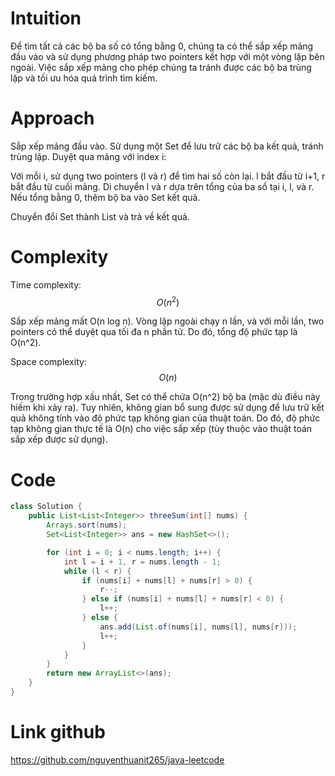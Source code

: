 # Intuition

<!-- Describe your first thoughts on how to solve this problem. -->
Để tìm tất cả các bộ ba số có tổng bằng 0, chúng ta có thể sắp xếp mảng đầu vào và sử dụng phương pháp two pointers kết
hợp với một vòng lặp bên ngoài. Việc sắp xếp mảng cho phép chúng ta tránh được các bộ ba trùng lặp và tối ưu hóa quá
trình tìm kiếm.

# Approach

<!-- Describe your approach to solving the problem. -->

Sắp xếp mảng đầu vào.
Sử dụng một Set để lưu trữ các bộ ba kết quả, tránh trùng lặp.
Duyệt qua mảng với index i:

Với mỗi i, sử dụng two pointers (l và r) để tìm hai số còn lại.
l bắt đầu từ i+1, r bắt đầu từ cuối mảng.
Di chuyển l và r dựa trên tổng của ba số tại i, l, và r.
Nếu tổng bằng 0, thêm bộ ba vào Set kết quả.

Chuyển đổi Set thành List và trả về kết quả.

# Complexity

Time complexity: $$O(n^2)$$

<!-- Add your time complexity here, e.g. $$O(n)$$ -->
Sắp xếp mảng mất O(n log n). Vòng lặp ngoài chạy n lần, và với mỗi lần, two pointers có thể duyệt qua tối đa n phần tử.
Do đó, tổng độ phức tạp là O(n^2).

Space complexity: $$O(n)$$

<!-- Add your space complexity here, e.g. $$O(n)$$ -->
Trong trường hợp xấu nhất, Set có thể chứa O(n^2) bộ ba (mặc dù điều này hiếm khi xảy ra). Tuy nhiên, không gian bổ sung
được sử dụng để lưu trữ kết quả không tính vào độ phức tạp không gian của thuật toán. Do đó, độ phức tạp không gian thực
tế là O(n) cho việc sắp xếp (tùy thuộc vào thuật toán sắp xếp được sử dụng).

# Code

```java []
class Solution {
    public List<List<Integer>> threeSum(int[] nums) {
        Arrays.sort(nums);
        Set<List<Integer>> ans = new HashSet<>();

        for (int i = 0; i < nums.length; i++) {
            int l = i + 1, r = nums.length - 1;
            while (l < r) {
                if (nums[i] + nums[l] + nums[r] > 0) {
                    r--;
                } else if (nums[i] + nums[l] + nums[r] < 0) {
                    l++;
                } else {
                    ans.add(List.of(nums[i], nums[l], nums[r]));
                    l++;
                }
            }
        }
        return new ArrayList<>(ans);
    }
}
```

# Link github

https://github.com/nguyenthuanit265/java-leetcode